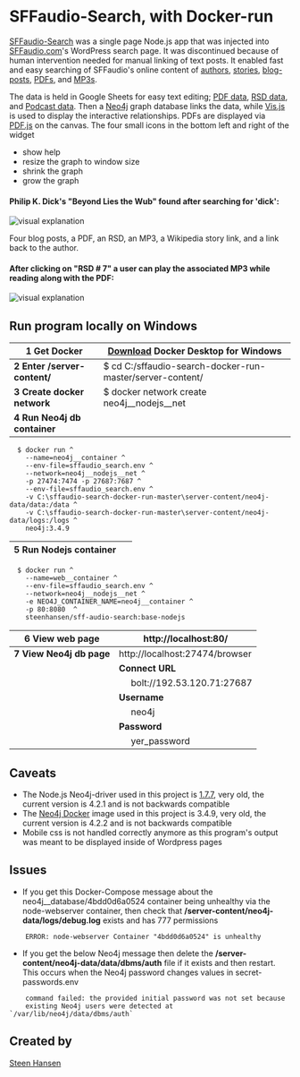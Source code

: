 

  
  


# SFFaudio-Search, with Docker-run

  

[comment]: <>  ( Use https://stackedit.io/app# to edit )


  

[SFFaudio-Search](http://192.53.120.71) was a single page Node.js app that was injected into [SFFaudio.com](https://www.sffaudio.com/)'s WordPress search page. It was discontinued because of human intervention needed for manual linking of text posts. It enabled fast and easy searching of SFFaudio's online content of [authors](http://192.53.120.71/?author=larry-niven), [stories](http://192.53.120.71/?book=beyond-lies-the-wub&author=philip-k-dick), [blog-posts](http://192.53.120.71/?book=beyond-lies-the-wub&author=philip-k-dick&view=post_book&choice=4), [PDFs](http://192.53.120.71/?book=beyond-lies-the-wub&author=philip-k-dick&view=pdf&choice=1), and [MP3s](http://192.53.120.71/?book=beyond-lies-the-wub&author=philip-k-dick&view=rsd&choice=1).

  
The data is held in Google Sheets for easy text editing; [PDF data](https://docs.google.com/spreadsheets/d/1sbQ8NR7hvcm4EjSlyhmte0rYtI_G3vnc1o5KLPAW2lc/),
 [RSD data](https://docs.google.com/spreadsheets/d/1VFMgWy6wmTkFIpeNW-NkZdWmpz5iZcuULgMpjn8_QgU/), and 
 [Podcast data](https://docs.google.com/spreadsheets/d/1cWtA1AaY83cBuU_6vt64adDeR-dfT-X1U5VgvCRVMAg/). Then a [Neo4j](https://neo4j.com/) graph database links the data, while [Vis.js](http://visjs.org/) is used to display the interactive relationships. PDFs are displayed via [PDF.js](https://github.com/mozilla/pdf.js) on the canvas. The four small icons in the bottom left and right of the widget

- show help
- resize the graph to window size
- shrink the graph
- grow the graph
  

#### Philip K. Dick's "Beyond Lies the Wub" found after searching for 'dick':

![visual explanation](https://github.com/steenhansen/sffaudio-search/blob/master/beyond-the-wub-book.png)

Four blog posts, a PDF, an RSD, an MP3, a Wikipedia story link, and a link back to the author.

#### After clicking on "RSD # 7" a user can play the associated MP3 while reading along with the PDF:

![visual explanation](https://github.com/steenhansen/sffaudio-search/blob/master/beyond-the-wub-rsd.png)


## Run program locally on Windows


1 Get Docker | [Download](https://hub.docker.com/editions/community/docker-ce-desktop-windows/) Docker Desktop for Windows
------------ | -------------
**2 Enter /server-content/** | \$ cd C:/sffaudio-search-docker-run-master/server-content/
**3 Create docker network** | $ docker network create neo4j__nodejs__net
**4 Run Neo4j db container** | &nbsp;
```
  $ docker run ^
    --name=neo4j__container ^
    --env-file=sffaudio_search.env ^
    --network=neo4j__nodejs__net ^
    -p 27474:7474 -p 27687:7687 ^
    --env-file=sffaudio_search.env ^
    -v C:\sffaudio-search-docker-run-master\server-content/neo4j-data/data:/data ^
    -v C:\sffaudio-search-docker-run-master\server-content/neo4j-data/logs:/logs ^
    neo4j:3.4.9
```

5 Run Nodejs container | &nbsp;
------------ | -------------
``` 
  $ docker run ^
    --name=web__container ^
    --env-file=sffaudio_search.env ^
    --network=neo4j__nodejs__net ^
    -e NEO4J_CONTAINER_NAME=neo4j__container ^
    -p 80:8080  ^
    steenhansen/sff-audio-search:base-nodejs
```

6 View web page | http://localhost:80/
------------ | -------------
**7 View Neo4j db page** | http://localhost:27474/browser
&nbsp; | **Connect URL**
&nbsp; |   &nbsp;&nbsp;&nbsp;&nbsp;    bolt://192.53.120.71:27687
&nbsp; | **Username**
&nbsp; |   &nbsp;&nbsp;&nbsp;&nbsp;    neo4j
&nbsp; | **Password**
&nbsp; |   &nbsp;&nbsp;&nbsp;&nbsp;    yer_password





## Caveats
- The Node.js Neo4j-driver used in this project is [1.7.7](https://www.npmjs.com/package/neo4j-driver/v/1.7.7), very old, the current version is 4.2.1 and is not backwards compatible
- The [Neo4j Docker](https://hub.docker.com/_/neo4j) image used in this project is 3.4.9, very old, the current version is 4.2.2 and is not backwards compatible
- Mobile css is not handled correctly anymore as this program's output was meant to be displayed inside of Wordpress pages

## Issues  
- If you get this Docker-Compose message about the neo4j__database/4bdd0d6a0524 container being unhealthy via the node-webserver container, then check that **/server-content/neo4j-data/logs/debug.log** exists and has 777 permissions
  
```
    ERROR: node-webserver Container "4bdd0d6a0524" is unhealthy
```


- If you get the below Neo4j message then delete the **/server-content/neo4j-data/data/dbms/auth** file if it exists and then restart. This occurs when the Neo4j password changes values in secret-passwords.env 

```
    command failed: the provided initial password was not set because
    existing Neo4j users were detected at `/var/lib/neo4j/data/dbms/auth`
```


## Created by


[Steen Hansen](https://github.com/steenhansen)